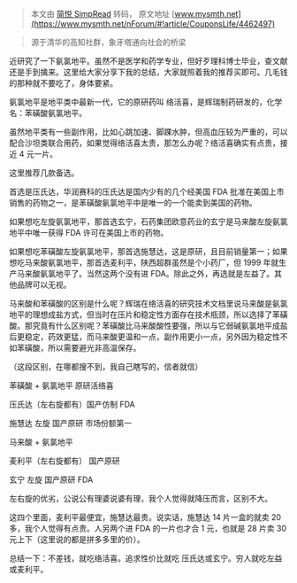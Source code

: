 > 本文由 [简悦 SimpRead](http://ksria.com/simpread/) 转码， 原文地址 [www.mysmth.net](https://www.mysmth.net/nForum/#!article/CouponsLife/4462497)

> 源于清华的高知社群，象牙塔通向社会的桥梁

近研究了一下氨氯地平。虽然不是医学和药学专业，但好歹理科博士毕业，查文献还是手到擒来。这里给大家分享下我的总结，大家就照着我的推荐买即可。几毛钱的那种就不要吃了，身体要紧。

氨氯地平是地平类中最新一代，它的原研药叫 络活喜，是辉瑞制药研发的，化学名：苯磺酸氨氯地平。

虽然地平类有一些副作用，比如心跳加速、脚踝水肿，但高血压较为严重的，可以配合沙坦类联合用药，如果觉得络活喜太贵，那怎么办呢？络活喜确实有点贵，接近 4 元一片。

这里推荐几款备选。

首选是压氏达，华润赛科的压氏达是国内少有的几个经美国 FDA 批准在美国上市销售的药物之一，是苯磺酸氨氯地平中是唯一的一个能卖到美国的药物。

如果想吃左旋氨氯地平，那首选玄宁，石药集团欧意药业的玄宁是马来酸左旋氨氯地平中唯一获得 FDA 许可在美国上市的药物。

如果想吃苯磺酸左旋氨氯地平，那首选施慧达，这是原研，且目前销量第一；如果想吃马来酸氨氯地平，那首选麦利平，陕西超群虽然是个小药厂，但 1999 年就生产马来酸氨氯地平了。当然这两个没有进 FDA。除此之外，再选就是左益了。其他品牌可以无视。

马来酸和苯磺酸的区别是什么呢？辉瑞在络活喜的研究技术文档里说马来酸是氨氯地平的理想成盐方式，但当时在压片和稳定性方面存在技术瓶颈，所以选择了苯磺酸。那究竟有什么区别呢？苯磺酸比马来酸酸性要强，所以与它弱碱氨氯地平成盐后更稳定，药效更猛，而马来酸更温和一点，副作用更小一点，另外因为稳定性不如苯磺酸，所以需要避光非高温保存。

（这段区别，在哪都搜不到，我自己瞎写的，信者就信）

苯磺酸 + 氨氯地平 原研活络喜

压氏达（左右旋都有）国产仿制 FDA

施慧达 左旋 国产原研 市场份额第一

马来酸 + 氨氯地平

麦利平（左右旋都有） 国产原研

玄宁 左旋 国产原研 FDA

左右旋的优劣，公说公有理婆说婆有理，我个人觉得就降压而言，区别不大。

这四个里面，麦利平最便宜，施慧达最贵。说实话，施慧达 14 片一盒的就卖 20 多，我个人觉得有点贵。人另两个进 FDA 的一片也才合 1 元，也就是 28 片卖 30 元上下（这里说的都是拼多多里的价）。

总结一下：不差钱，就吃络活喜。追求性价比就吃 压氏达或玄宁。穷人就吃左益或麦利平。